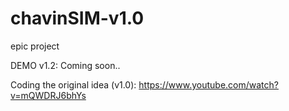 # chavinSIM-v1.0
epic project

DEMO v1.2:
Coming soon..

Coding the original idea (v1.0):
https://www.youtube.com/watch?v=mQWDRJ6bhYs

